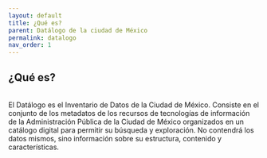 ```yaml
---
layout: default
title: ¿Qué es?
parent: Datálogo de la ciudad de México
permalink: datalogo
nav_order: 1
---
```


<h2>¿Qué es?</h2>
<br>
El Datálogo es el Inventario de Datos de la Ciudad de México. 
Consiste en el conjunto de los metadatos de los recursos de tecnologías de información de la Administración Pública de la Ciudad de México organizados en un catálogo  digital para permitir su búsqueda y exploración. 
No contendrá los datos mismos, sino información sobre su estructura, contenido y características.
